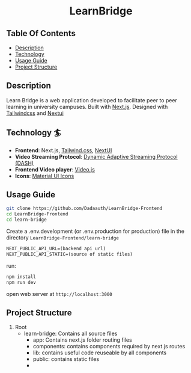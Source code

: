 # <center> LearnBridge </center>

## Table Of Contents

- [Description](#description)
- [Technology](#technology-surfer)
- [Usage Guide](#usage-guide)
- [Project Structure](#project-structure)

## Description

Learn Bridge is a web application developed to facilitate peer to peer learning in university campuses.
Built with [Next.js](https://nextjs.org/). Designed with [Tailwindcss](https://tailwindcss.com/) and [Nextui](https://nextui.org/)

## Technology :surfer:

- **Frontend**: Next.js, [Tailwind.css](https://tailwindcss.com), [NextUI](https://nextui.org)
- **Video Streaming Protocol**: [Dynamic Adaptive Streaming Protocol (DASH)](https://en.wikipedia.org/wiki/Dynamic_Adaptive_Streaming_over_HTTP)
- **Frontend Video player**: [Video.js](https://videojs.com/)
- **Icons**: [Material UI Icons](https://mui.com/material-ui/icons/)

## Usage Guide

```sh
git clone https://github.com/Dadaauth/LearnBridge-Frontend
cd LearnBridge-Frontend
cd learn-bridge
```

Create a .env.development (or .env.production for production) file in the directory `LearnBridge-Frontend/learn-bridge`

```txt
NEXT_PUBLIC_API_URL=(backend api url)
NEXT_PUBLIC_API_STATIC=(source of static files)
```

run:

```sh
npm install
npm run dev
```

open web server at `http://localhost:3000`

## Project Structure

1. Root
    - learn-bridge: Contains all source files
        - app: Contains next.js folder routing files
        - components: contains components required by next.js routes
        - lib: contains useful code reuseable by all components
        - public: contains static files
        -
